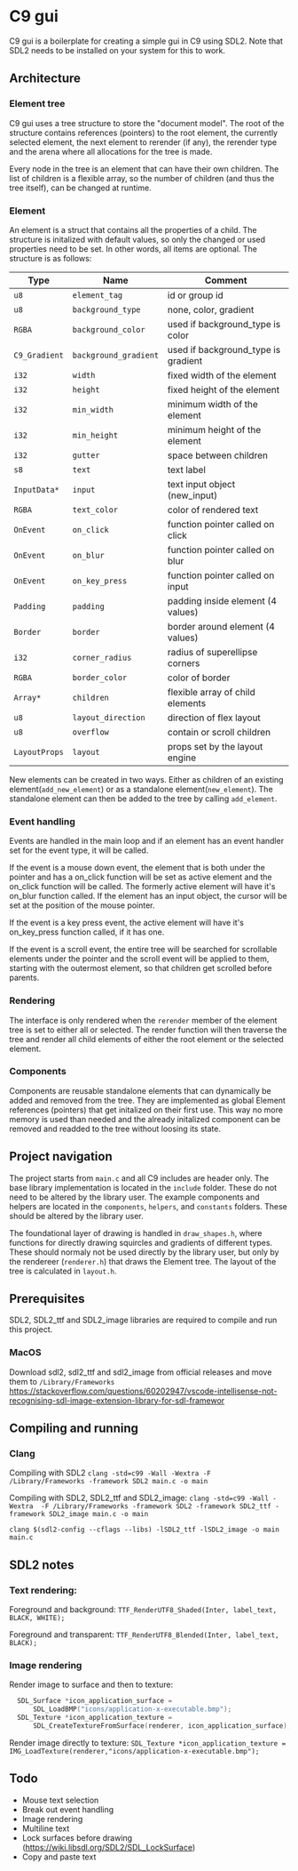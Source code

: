 # C9 gui

C9 gui is a boilerplate for creating a simple gui in C9 using SDL2. Note that SDL2 needs to be installed on your system for this to work.

## Architecture

### Element tree
C9 gui uses a tree structure to store the "document model". The root of the structure contains references (pointers) to the root element, the currently selected element, the next element to rerender (if any), the rerender type and the arena where all allocations for the tree is made.

Every node in the tree is an element that can have their own children. The list of children is a flexible array, so the number of children (and thus the tree itself), can be changed at runtime.

### Element

An element is a struct that contains all the properties of a child. The structure is initalized with default values, so only the changed or used properties need to be set. In other words, all items are optional. The structure is as follows:

| Type          | Name                  | Comment                             |
|---------------|-----------------------|-------------------------------------|
| `u8`          | `element_tag`         | id or group id                      |
| `u8`          | `background_type`     | none, color, gradient               |
| `RGBA`        | `background_color`    | used if background_type is color    |
| `C9_Gradient` | `background_gradient` | used if background_type is gradient |
| `i32`         | `width`               | fixed width of the element          |
| `i32`         | `height`              | fixed height of the element         |
| `i32`         | `min_width`           | minimum width of the element        |
| `i32`         | `min_height`          | minimum height of the element       |
| `i32`         | `gutter`              | space between children              |
| `s8`          | `text`                | text label                          |
| `InputData*`  | `input`               | text input object (new_input)       |
| `RGBA`        | `text_color`          | color of rendered text              |
| `OnEvent`     | `on_click`            | function pointer called on click    |
| `OnEvent`     | `on_blur`             | function pointer called on blur     |
| `OnEvent`     | `on_key_press`        | function pointer called on input    |
| `Padding`     | `padding`             | padding inside element (4 values)   |
| `Border`      | `border`              | border around element (4 values)    |
| `i32`         | `corner_radius`       | radius of superellipse corners      |
| `RGBA`        | `border_color`        | color of border                     |
| `Array*`      | `children`            | flexible array of child elements    |
| `u8`          | `layout_direction`    | direction of flex layout            |
| `u8`          | `overflow`            | contain or scroll children          |
| `LayoutProps` | `layout`              | props set by the layout engine      |

New elements can be created in two ways. Either as children of an existing element(`add_new_element`) or as a standalone element(`new_element`). The standalone element can then be added to the tree by calling `add_element`.

### Event handling
Events are handled in the main loop and if an element has an event handler set for the event type, it will be called.

If the event is a mouse down event, the element that is both under the pointer and has a on_click function will be set as active element and the on_click function will be called. The formerly active element will have it's on_blur function called. If the element has an input object, the cursor will be set at the position of the mouse pointer.

If the event is a key press event, the active element will have it's on_key_press function called, if it has one.

If the event is a scroll event, the entire tree will be searched for scrollable elements under the pointer and the scroll event will be applied to them, starting with the outermost element, so that children get scrolled before parents.

### Rendering
The interface is only rendered when the `rerender` member of the element tree is set to either all or selected. The render function will then traverse the tree and render all child elements of either the root element or the selected element.

### Components
Components are reusable standalone elements that can dynamically be added and removed from the tree. They are implemented as global Element references (pointers) that get initalized on their first use. This way no more memory is used than needed and the already initalized component can be removed and readded to the tree without loosing its state.

## Project navigation
The project starts from `main.c` and all C9 includes are header only. The base library implementation is located in the `include` folder. These do not need to be altered by the library user. The example components and helpers are located in the `components`, `helpers`, and `constants` folders. These should be altered by the library user.

The foundational layer of drawing is handled in `draw_shapes.h`, where functions for directly drawing squircles and gradients of different types. These should normaly not be used directly by the library user, but only by the rendereer (`renderer.h`) that draws the Element tree. The layout of the tree is calculated in `layout.h`.

## Prerequisites
SDL2, SDL2_ttf and SDL2_image libraries are required to compile and run this project.

### MacOS
Download sdl2, sdl2_ttf and sdl2_image from official releases and move them to `/Library/Frameworks`
https://stackoverflow.com/questions/60202947/vscode-intellisense-not-recognising-sdl-image-extension-library-for-sdl-framewor

## Compiling and running

### Clang
Compiling with SDL2
`clang -std=c99 -Wall -Wextra -F /Library/Frameworks -framework SDL2 main.c -o main`

Compiling with SDL2, SDL2_ttf and SDL2_image:
`clang -std=c99 -Wall -Wextra  -F /Library/Frameworks -framework SDL2 -framework SDL2_ttf -framework SDL2_image main.c -o main`

`clang $(sdl2-config --cflags --libs) -lSDL2_ttf -lSDL2_image -o main main.c`

## SDL2 notes

### Text rendering:
Foreground and background:
`TTF_RenderUTF8_Shaded(Inter, label_text, BLACK, WHITE);`

Foreground and transparent:
`TTF_RenderUTF8_Blended(Inter, label_text, BLACK);`

### Image rendering
Render image to surface and then to texture:

```C
  SDL_Surface *icon_application_surface =
      SDL_LoadBMP("icons/application-x-executable.bmp");
  SDL_Texture *icon_application_texture =
      SDL_CreateTextureFromSurface(renderer, icon_application_surface);
```

Render image directly to texture:
`SDL_Texture *icon_application_texture =  IMG_LoadTexture(renderer,"icons/application-x-executable.bmp");`

## Todo
- Mouse text selection
- Break out event handling
- Image rendering
- Multiline text
- Lock surfaces before drawing (https://wiki.libsdl.org/SDL2/SDL_LockSurface)
- Copy and paste text